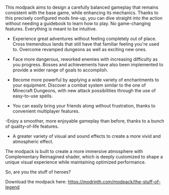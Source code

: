This modpack aims to design a carefully balanced gameplay that remains consistent with the base game, while enhancing its mechanics. Thanks to this precisely configured mods line-up, you can dive straight into the action without needing a guidebook to learn how to play. No game-changing features. Everything is meant to be intuitive.

  - Experience great adventures without feeling completely out of place. Cross tremendous lands that still have that familiar feeling you're used to. Overcome revamped dungeons as well as exciting new ones.

  - Face more dangerous, reworked enemies with increasing difficulty as you progress. Bosses and achievements have also been implemented to provide a wider range of goals to accomplish.

  - Become more powerful by applying a wide variety of enchantments to your equipment. Discover a combat system similar to the one of Minecraft Dungeons, with new attack possibilities through the use of easy-to-use spells.

  - You can easily bring your friends along without frustration, thanks to convenient multiplayer features.

  -Enjoy a smoother, more enjoyable gameplay than before, thanks to a bunch of quality-of-life features.

  - A greater variety of visual and sound effects to create a more vivid and atmospheric effect.

The modpack is built to create a more immersive atmosphere with Complementary Reimagined shader, which is deeply customized to shape a unique visual experience while maintaining optimized performance.

So, are you the stuff of heroes?


Download the modpack here: https://modrinth.com/modpack/the-stuff-of-legend

